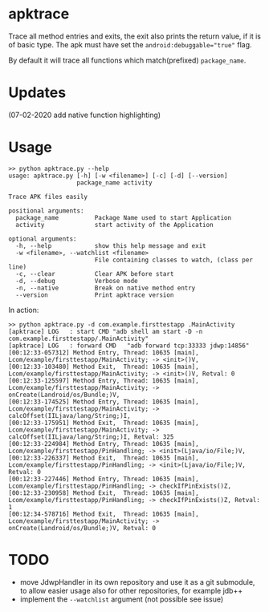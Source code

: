 # apktrace

Trace all method entries and exits, the exit also prints the return value, if
it is of basic type. The apk must have set the `android:debuggable="true"` flag.

By default it will trace all functions which match(prefixed) `package_name`.

# Updates
(07-02-2020 add native function highlighting)

# Usage
```
>> python apktrace.py --help
usage: apktrace.py [-h] [-w <filename>] [-c] [-d] [--version]
                   package_name activity

Trace APK files easily

positional arguments:
  package_name          Package Name used to start Application
  activity              start activity of the Application

optional arguments:
  -h, --help            show this help message and exit
  -w <filename>, --watchlist <filename>
                        File containing classes to watch, (class per line)
  -c, --clear           Clear APK before start
  -d, --debug           Verbose mode
  -n, --native          Break on native method entry
  --version             Print apktrace version
```

In action:
```
>> python apktrace.py -d com.example.firsttestapp .MainActivity
[apktrace] LOG   : start CMD "adb shell am start -D -n com.example.firsttestapp/.MainActivity"
[apktrace] LOG   : forward CMD   "adb forward tcp:33333 jdwp:14856"
[00:12:33-057312] Method Entry, Thread: 10635 [main], Lcom/example/firsttestapp/MainActivity; -> <init>()V, 
[00:12:33-103480] Method Exit,  Thread: 10635 [main], Lcom/example/firsttestapp/MainActivity; -> <init>()V, Retval: 0
[00:12:33-125597] Method Entry, Thread: 10635 [main], Lcom/example/firsttestapp/MainActivity; -> onCreate(Landroid/os/Bundle;)V, 
[00:12:33-174525] Method Entry, Thread: 10635 [main], Lcom/example/firsttestapp/MainActivity; -> calcOffset(IILjava/lang/String;)I, 
[00:12:33-175951] Method Exit,  Thread: 10635 [main], Lcom/example/firsttestapp/MainActivity; -> calcOffset(IILjava/lang/String;)I, Retval: 325
[00:12:33-224984] Method Entry, Thread: 10635 [main], Lcom/example/firsttestapp/PinHandling; -> <init>(Ljava/io/File;)V, 
[00:12:33-226337] Method Exit,  Thread: 10635 [main], Lcom/example/firsttestapp/PinHandling; -> <init>(Ljava/io/File;)V, Retval: 0
[00:12:33-227446] Method Entry, Thread: 10635 [main], Lcom/example/firsttestapp/PinHandling; -> checkIfPinExists()Z, 
[00:12:33-230958] Method Exit,  Thread: 10635 [main], Lcom/example/firsttestapp/PinHandling; -> checkIfPinExists()Z, Retval: 1
[00:12:34-578716] Method Exit,  Thread: 10635 [main], Lcom/example/firsttestapp/MainActivity; -> onCreate(Landroid/os/Bundle;)V, Retval: 0
```

# TODO

* move JdwpHandler in its own repository and use it as a git submodule, to
allow easier usage also for other repositories, for example jdb++
* implement the `--watchlist` argument (not possible see issue)
